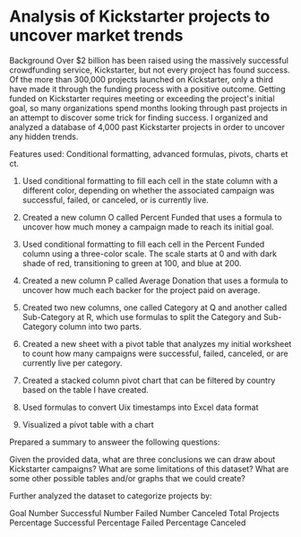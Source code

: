 #  Analysis of Kickstarter projects to uncover market trends

Background
Over $2 billion has been raised using the massively successful crowdfunding service, Kickstarter, but not every project has found success. Of the more than 300,000 projects launched on Kickstarter, only a third have made it through the funding process with a positive outcome.
Getting funded on Kickstarter requires meeting or exceeding the project's initial goal, so many organizations spend months looking through past projects in an attempt to discover some trick for finding success. 
I organized and analyzed a database of 4,000 past Kickstarter projects in order to uncover any hidden trends.

Features used:
Conditional formatting, advanced formulas, pivots, charts et ct.

1) Used conditional formatting to fill each cell in the state column with a different color, depending on whether the associated campaign was successful, failed, or canceled, or is currently live.

2) Created a new column O called Percent Funded that uses a formula to uncover how much money a campaign made to reach its initial goal.

3) Used conditional formatting to fill each cell in the Percent Funded column using a three-color scale. The scale starts at 0 and with dark shade of red, transitioning to green at 100, and blue at 200.

4) Created a new column P called Average Donation that uses a formula to uncover how much each backer for the project paid on average.

5) Created two new columns, one called Category at Q and another called Sub-Category at R, which use formulas to split the Category and Sub-Category column into two parts.

6) Created a new sheet with a pivot table that analyzes my initial worksheet to count how many campaigns were successful, failed, canceled, or are currently live per category.

7) Created a stacked column pivot chart that can be filtered by country based on the table I have created.

8) Used formulas to convert Uix timestamps into Excel data format

9) Visualized a pivot table with a chart

Prepared a summary to answeer the following questions:

Given the provided data, what are three conclusions we can draw about Kickstarter campaigns?
What are some limitations of this dataset?
What are some other possible tables and/or graphs that we could create?

Further analyzed the dataset to categorize projects by:

Goal
Number Successful
Number Failed
Number Canceled
Total Projects
Percentage Successful
Percentage Failed
Percentage Canceled
